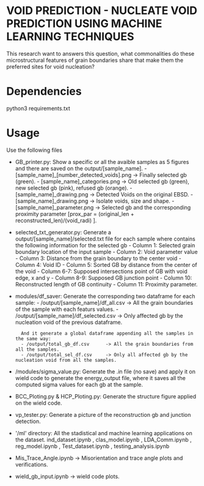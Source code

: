  # VOID PREDICTION - NUCLEATE VOID PREDICTION USING MACHINE LEARNING TECHNIQUES

This research want to answers this question, what commonalities do these microstructural features of grain boundaries share that make them the preferred sites for void nucleation?

Dependencies
============
python3
requirements.txt

Usage
=====

Use the following files 

- GB_printer.py:   Show a specific or all the avaible samples as 5 figures and there are saved on the output/[sample_name].
  		- [sample_name]_[number_detected_voids].png -> Finally selected gb (green).
		- [sample_name]_categories.png 		    -> Old selected gb (green), new selected gb (pink), refused gb (orange).
		- [sample_name]_drawing.png 		    -> Detected Voids on the original EBSD.
		- [sample_name]_drawing.png		    -> Isolate voids, size and shape.
		- [sample_name]_parameter.png		    -> Selected gb and the corresponding proximity parameter [prox_par = (original_len + reconstructed_len)/(void_radi) ].

- selected_txt_generator.py: Generate a output/[sample_name]/selected.txt file for each sample where contains the following information for the selected gb
  	        - Column 1:    Selected grain boundary location of the input sample
		- Column 2:    Void parameter value
		- Column 3:    Distance from the grain boundary to the center void
		- Column 4:    Void ID
		- Column 5:    Sorted GB by distance from the center of the void
		- Column 6-7:  Supposed intersections point of GB with void edge, x and y
		- Column 8-9:  Supposed GB junction point
		- Column 10:   Reconstructed length of GB continuity
		- Column 11:   Proximity parameter.

- modules/df_saver: Generate the corresponding two dataframe for each sample:
  		- /output/[sample_name]/df_all.csv 	 -> All the grain boundaries of the sample with each featurs values.
		- /output/[sample_name]/df_selected.csv  -> Only affected gb by the nucleation void of the previous dataframe.

		And it generate a global dataframe appending all the samples in the same way:
  		- /output/total_gb_df.csv      -> All the grain boundaries from all the samples.
		- /output/total_sel_df.csv     -> Only all affected gb by the nucleation void from all the samples.

- /modules/sigma_value.py: Generate the .in file (no save) and apply it on wield code to generate the energy_output file, where it saves all the computed sigma values for each gb at the sample.
 
- BCC_Ploting.py & HCP_Ploting.py: Generate the structure figure applied on the wield code.

- vp_tester.py: Generate a picture of the reconstruction gb and junction detection.

- '/ml' directory: All the stadistical and machine learning applications on the dataset.
  ind_dataset.ipynb , clas_model.ipynb , LDA_Comm.ipynb , reg_model.ipynb , Test_dataset.ipynb , testing_analysis.ipynb

- Mis_Trace_Angle.ipynb -> Misorientation and trace angle plots and verifications.
- wield_gb_input.ipynb  -> wield code plots.
